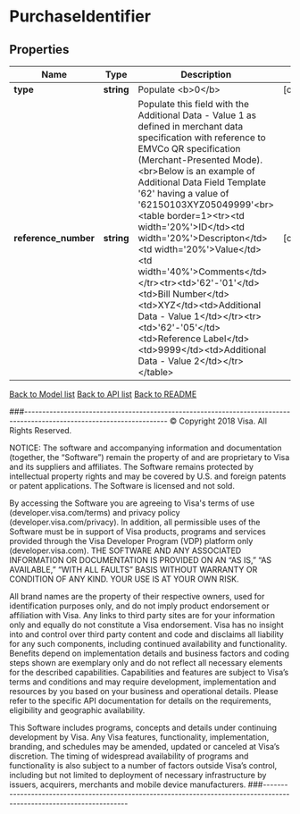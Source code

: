 # PurchaseIdentifier

## Properties
Name | Type | Description | Notes
------------ | ------------- | ------------- | -------------
**type** | **string** | Populate &lt;b&gt;0&lt;/b&gt; | [optional] 
**reference_number** | **string** | Populate this field with the Additional Data - Value 1 as defined in merchant data specification with reference to EMVCo QR specification (Merchant-Presented Mode).&lt;br&gt;Below is an example of Additional Data Field Template &#39;62&#39; having a value of &#39;62150103XYZ05049999&#39;&lt;br&gt;&lt;table border&#x3D;1&gt;&lt;tr&gt;&lt;td width&#x3D;&#39;20%&#39;&gt;ID&lt;/td&gt;&lt;td width&#x3D;&#39;20%&#39;&gt;Descripton&lt;/td&gt;&lt;td width&#x3D;&#39;20%&#39;&gt;Value&lt;/td&gt;&lt;td width&#x3D;&#39;40%&#39;&gt;Comments&lt;/td&gt;&lt;/tr&gt;&lt;tr&gt;&lt;td&gt;&#39;62&#39;-&#39;01&#39;&lt;/td&gt;&lt;td&gt;Bill Number&lt;/td&gt;&lt;td&gt;XYZ&lt;/td&gt;&lt;td&gt;Additional Data - Value 1&lt;/td&gt;&lt;/tr&gt;&lt;tr&gt;&lt;td&gt;&#39;62&#39;-&#39;05&#39;&lt;/td&gt;&lt;td&gt;Reference Label&lt;/td&gt;&lt;td&gt;9999&lt;/td&gt;&lt;td&gt;Additional Data - Value 2&lt;/td&gt;&lt;/tr&gt;&lt;/table&gt; | [optional] 

[Back to Model list](../../README.md#documentation-for-models)          [Back to API list](../../README.md#documentation-for-api-endpoints)          [Back to README](../../README.md)



###----------------------------------------------------------------------------------------------------------------------
© Copyright 2018 Visa. All Rights Reserved.

NOTICE: The software and accompanying information and documentation (together, the “Software”) remain the property of
and are proprietary to Visa and its suppliers and affiliates. The Software remains protected by intellectual property
rights and may be covered by U.S. and foreign patents or patent applications. The Software is licensed and not sold.

By accessing the Software you are agreeing to Visa's terms of use (developer.visa.com/terms) and privacy policy (developer.visa.com/privacy).
In addition, all permissible uses of the Software must be in support of Visa products, programs and services provided
through the Visa Developer Program (VDP) platform only (developer.visa.com). THE SOFTWARE AND ANY ASSOCIATED
INFORMATION OR DOCUMENTATION IS PROVIDED ON AN “AS IS,” “AS AVAILABLE,” “WITH ALL FAULTS” BASIS WITHOUT WARRANTY OR
CONDITION OF ANY KIND. YOUR USE IS AT YOUR OWN RISK.

All brand names are the property of their respective owners, used for identification purposes only, and do not imply
product endorsement or affiliation with Visa. Any links to third party sites are for your information only and equally
do not constitute a Visa endorsement. Visa has no insight into and control over third party content and code and disclaims
all liability for any such components, including continued availability and functionality. Benefits depend on implementation
details and business factors and coding steps shown are exemplary only and do not reflect all necessary elements for the
described capabilities. Capabilities and features are subject to Visa’s terms and conditions and may require development,
implementation and resources by you based on your business and operational details. Please refer to the specific
API documentation for details on the requirements, eligibility and geographic availability.

This Software includes programs, concepts and details under continuing development by Visa. Any Visa features,
functionality, implementation, branding, and schedules may be amended, updated or canceled at Visa’s discretion.
The timing of widespread availability of programs and functionality is also subject to a number of factors outside Visa’s control,
including but not limited to deployment of necessary infrastructure by issuers, acquirers, merchants and mobile device manufacturers.
###----------------------------------------------------------------------------------------------------------------------